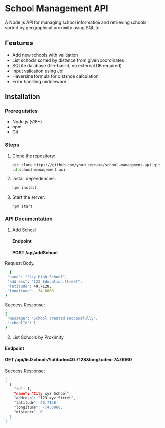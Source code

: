 # School Management API

A Node.js API for managing school information and retrieving schools sorted by geographical proximity using SQLite.

## Features

- Add new schools with validation
- List schools sorted by distance from given coordinates
- SQLite database (file-based, no external DB required)
- Input validation using Joi
- Haversine formula for distance calculation
- Error handling middleware

## Installation

### Prerequisites

- Node.js (v18+)
- npm
- Git

### Steps

1. Clone the repository:
   ```bash
   git clone https://github.com/yourusername/school-management-api.git
   cd school-management-api
   ```
2. Install dependencies:
   ```bash
   npm install
   ```
3. Start the server:
   ```bash
   npm start
   ```

### API Documentation

1. Add School
   #### Endpoint
   #### POST /api/addSchool

Request Body:

```bash
  {
 "name": "City High School",
 "address": "123 Education Street",
 "latitude": 40.7128,
 "longitude": -74.0060
}
```

Success Response:

```bash
{
 "message": "School created successfully",
 "schoolId": 1
}
```

2. List Schools by Proximity

#### Endpoint

#### GET /api/listSchools?latitude=40.7128&longitude=-74.0060

Success Response:

```bash
[
  {
    "id": 1,
    "name": "City xyz School",
    "address": "123 xyz Street",
    "latitude": 40.7128,
    "longitude": -74.0060,
    "distance": 0
  }
]
```
